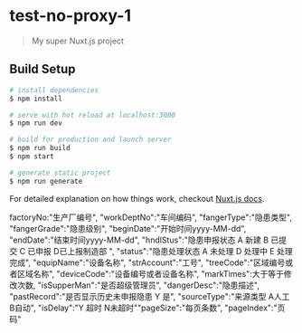# test-no-proxy-1

> My super Nuxt.js project

## Build Setup

``` bash
# install dependencies
$ npm install

# serve with hot reload at localhost:3000
$ npm run dev

# build for production and launch server
$ npm run build
$ npm start

# generate static project
$ npm run generate
```

For detailed explanation on how things work, checkout [Nuxt.js docs](https://nuxtjs.org).

factoryNo:"生产厂编号",
"workDeptNo":"车间编码",
"fangerType":"隐患类型",
"fangerGrade":"隐患级别",
"beginDate":"开始时间yyyy-MM-dd",
"endDate":"结束时间yyyy-MM-dd",
"hndlStus":"隐患申报状态 A 新建 B 已提交 C 已申报 D已上报制造部 ",
"status":"隐患处理状态 A 未处理 D 处理中 E 处理完成",
"equipName":"设备名称",
"strAccount":"工号",
"treeCode":"区域编号或者区域名称",
"deviceCode":"设备编号或者设备名称",
"markTimes":大于等于修改次数,
"isSupperMan":"是否超级管理员",
"dangerDesc":"隐患描述",
"pastRecord":"是否显示历史未申报隐患 Y 是",
"sourceType":"来源类型 A人工 B自动",
"isDelay":"Y 超时 N未超时""pageSize":"每页条数",
"pageIndex":"页码"
